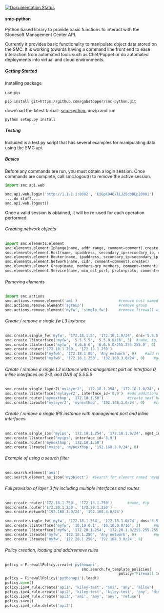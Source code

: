 [![Documentation Status](https://readthedocs.org/projects/smc-python/badge/?version=latest)](http://smc-python.readthedocs.io/en/latest/?badge=latest)
#### smc-python

Python based library to provide basic functions to interact with the Stonesoft Management Center API.

Currently it provides basic functionality to manipulate object data stored on the SMC. It is working towards having a command line
front end to ease interaction from automated tools such as Chef/Puppet or do automated deployments into virtual and cloud environments.

##### Getting Started

Installing package

use pip

`pip install git+https://github.com/gabstopper/smc-python.git`

download the latest tarball: [smc-python](https://github.com/gabstopper/smc-python/archive/master.zip), unzip and run

`python setup.py install`

##### Testing

Included is a test.py script that has several examples for manipulating data using the SMC api.

##### Basics

Before any commands are run, you must obtain a login session. Once commands are complete, call smc.logout() to remove the active session.

```python
import smc.api.web

smc.api.web.login('http://1.1.1.1:8082', 'EiGpKD4QxlLJ25dbBEp20001')
....do stuff....
smc.api.web.logout()
```

Once a valid session is obtained, it will be re-used for each operation performed. 

###### Creating network objects
```python
import smc.elements.element
smc.elements.element.IpRange(name, addr_range, comment=comment).create()
smc.elements.element.Host(name, ipaddress, secondary_ip=secondary_ip, comment=comment).create()
smc.elements.element.Router(name, ipaddress, secondary_ip=secondary_ip, comment=comment).create()
smc.elements.element.Network(name, cidr, comment=comment).create()
smc.elements.element.Group(name, members=grp_members, comment=comment).create() 
smc.elements.element.Service(name, min_dst_port, proto=proto, comment=comment).create() 
```

###### Removing elements
```python
import smc.actions
smc.actions.remove.element('ami')					#remove host named 'ami'
smc.actions.remove.element('agroup')				#remove group
smc.actions.remove.element('myfw', 'single_fw')		#remove firewall with filter
```

###### Create / remove a single fw L3 instance
```python
smc.create.single_fw('myfw', '172.18.1.5', '172.18.1.0/24', dns='5.5.5.5', fw_license=True)
smc.create.l3interface('myfw', '5.5.5.5', '5.5.0.0/16', 3)	#name, ip, network, interface
smc.create.l3interface('myfw', '6.6.6.6', '6.6.6.0/255.255.255.0', 6)
smc.create.router('172.18.1.250', '172.18.1.250')
smc.create.l3route('myfw6', '172.18.1.80', 'Any network', 0) 	#add route to myfw6, gateway 172.18.1.80 as default gw
smc.create.l3route('myfw6', '172.18.1.250', '192.168.3.0/24', 0)	#gateway 172.18.1.250 for network 192.168.3.0/24
```

###### Create / remove a single L2 instance with management port on interface 0, inline interfaces on 2-3, and DNS of 5.5.5.5
```python
smc.create.single_layer2('mylayer2', '172.18.1.254', '172.18.1.0/24', mgmt_interface='0', inline_interface='2-3', dns='5.5.5.5', fw_license=True)
smc.create.l2interface('mylayer2', interface_id='8,9')	#add additional inline interfaces on 8,9
smc.create.router('mynexthop', '172.18.1.50')			#create next hop router element
smc.create.l3route('mylayer2', 'mynexthop', '192.168.3.0/24', 0)	#create route using router element for net 192.168.3.0/24
```

###### Create / remove a single IPS instance with management port and inline interfaces
```python
smc.create.single_ips('myips', '172.18.1.254', '172.18.1.0/24', mgmt_interface='0', dns='5.5.5.5', fw_license=True)
smc.create.l2interface('myips', interface_id='8,9')
smc.create.router('mynexthop', '172.18.1.50')
smc.create.l3route('myips', 'mynexthop', '192.168.3.0/24', 0)
```

###### Example of using a search filter 
```python
smc.search.element('ami')
smc.search.element_as_json('myobject')  #Search for element named 'myobject'
```

###### Full provision of layer 3 fw including multiple interfaces and routes
```python
smc.create.router('172.18.1.250', '172.18.1.250')   	#name, #ip
smc.create.router('172.20.1.250', '172.20.1.250')   	
smc.create.network('192.168.3.0/24', '192.168.3.0/24') 	
    
smc.create.single_fw('myfw', '172.18.1.254', '172.18.1.0/24', dns='5.5.5.5', fw_license=True)
smc.create.l3interface('myfw', '10.10.0.1', '10.10.0.0/16', 3)		#name, interface ip, network, interface num
smc.create.l3interface('myfw', '172.20.1.254', '172.20.1.0/255.255.255.0', 6)
smc.create.l3route('myfw', '172.18.1.250', 'Any network', 0) 		#next hop, dest network, interface num
smc.create.l3route('myfw', '172.20.1.250', '192.168.3.0/24', 6)
```

###### Policy creation, loading and add/remove rules
```python
policy = FirewallPolicy.create('pythonapi', 
                                   smc.search.fw_template_policies(
                                                    policy='Firewall Inspection Template'))
policy = FirewallPolicy('pythonapi').load()   
policy.open()
policy.ipv4_rule.create('api1', 'kiley-test', 'smi', 'any', 'allow')
policy.ipv4_rule.create('api2', 'kiley-test', 'kiley-test', 'any', 'discard')
policy.ipv4_rule.create('api3', 'ami', 'any', 'any', 'refuse')
policy.save()
policy.ipv4_rule.delete('api3')
```